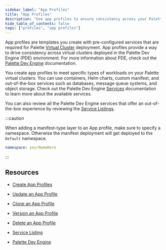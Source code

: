 ```yaml
---
sidebar_label: "App Profiles"
title: "App Profiles"
description: "Use app profiles to ensure consistency across your Palette Virtual Clusters."
hide_table_of_contents: false
tags: ["profiles", "app profiles"]
---
```



App profiles are templates you create with pre-configured services that are required for Palette [Virtual Cluster](../../devx/palette-virtual-clusters/palette-virtual-clusters.md) deployment. App profiles provide a way to drive consistency across virtual clusters deployed in the Palette Dev Engine (PDE) environment. For more information about PDE, check out the [Palette Dev Engine](../../devx/devx.md) documentation.

You create app profiles to meet specific types of workloads on your Palette virtual clusters. You can use containers, Helm charts, custom manifest, and out-of-the-box services such as databases, message queue systems, and object storage. Check out the Palette Dev Engine [Services](../../devx/services/services.md) documentation to learn more about the available services. 

You can also review all the Palette Dev Engine services that offer an out-of-the-box experience by reviewing the [Service Listings](../../devx/services/service-listings/service-listings.mdx).

:::caution

When adding a manifest-type layer to an App profile, make sure to specify a namespace. Otherwise the manifest deployment will get deployed to the `Default` namespace.

```yaml
namespace: yourNameHere
```
:::

<!-- You create app profiles using services that are required for Palette [Virtual Clusters](../../devx/palette-virtual-clusters/palette-virtual-clusters.md) deployed in Palette Dev Engine (PDE) in *App Mode*. Use app profiles to ensure consistency across virtual clusters. For more information about PDE, check out the [Palette Dev Engine](../../devx/devx.md) reference.  -->

<!-- App profile layers can be services, Helm Charts, or custom manifests. Palette provides several out-of-the-box services. Check out the Palette Dev Engine [Services](../../devx/services/services.md) documentation to learn more about available services.  -->

## Resources

- [Create App Profiles](../app-profiles/create-app-profiles/create-app-profiles.md)

- [Update an App Profile](../app-profiles/modify-app-profiles/update-app-profile.md)

- [Clone an App Profile](../app-profiles/clone-app-profile.md)

- [Version an App Profile](../app-profiles/modify-app-profiles/version-app-profile.md)

- [Delete an App Profile](../app-profiles/delete-app-profile.md)

- [Service Listing](../../devx/services/service-listings/service-listings.mdx)

- [Palette Dev Engine](../../devx/devx.md)

